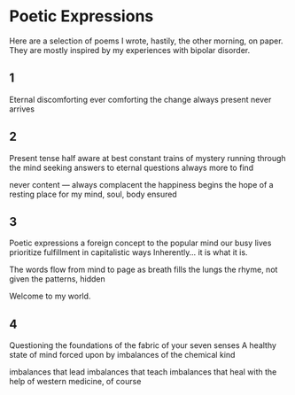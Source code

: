 # Poetic Expressions

Here are a selection of poems I wrote, hastily, the other morning, on paper. They are mostly inspired by my experiences with bipolar disorder.

## 1

Eternal discomforting
ever comforting
the change
always present
never arrives

## 2

Present tense
half aware at best
constant trains of mystery running through the mind
seeking answers to eternal questions
always more to find

never content — always complacent
the happiness begins
the hope of a resting place for
my mind, soul, body
ensured

## 3

Poetic expressions
  a foreign concept to the popular mind
our busy lives prioritize
  fulfillment in capitalistic ways
Inherently… it is what it is.

The words flow from mind to page
as breath fills the lungs
the rhyme, not given
the patterns, hidden

Welcome to my world. 

##  4

Questioning the foundations of the fabric of your seven senses
A healthy state of mind
forced upon by imbalances of the chemical kind

imbalances that lead
imbalances that teach
imbalances that heal
with the help of western medicine, of course

